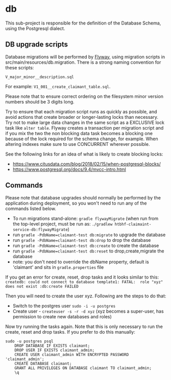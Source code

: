 db
=============

This sub-project is responsible for the definition of the Database Schema, using the Postgresql dialect.


DB upgrade scripts
-------------

Database migrations will be performed by [Flyway](https://flywaydb.org/documentation/),
using migration scripts in src/main/resources/db.migration.
There is a strong naming convention for these scripts:
```
V_major_minor__description.sql
```
For example: `V1_001__create_claimant_table.sql`.

Please note that to ensure correct ordering on the filesystem minor version numbers should be 3 digits long.

Try to ensure that each migration script runs as quickly as possible, and avoid actions that create broader or longer-lasting locks than necessary.
Try not to make large data changes in the same script as a EXCLUSIVE lock task like `alter table`.
Flyway creates a transaction per migration script and if you mix the two the non blocking data task becomes a blocking one because of the lock required for the schema change, for example.
When altering indexes make sure to use CONCURRENT wherever possible.

See the following links for an idea of what is likely to create blocking locks:
- https://www.citusdata.com/blog/2018/02/15/when-postgresql-blocks/
- https://www.postgresql.org/docs/9.4/mvcc-intro.html


Commands
-------------

Please note that database upgrades should normally be performed by the application during deployment, so you won't need to run any of the commands listed below.

- To run migrations stand-alone: `gradle flywayMigrate` (when run from the top-level project, must be run as: `./gradlew htbhf-claimaint-service-db:flywayMigrate`)
- run `gradle -PdbName=claimant-test db:migrate` to upgrade the database
- run `gradle -PdbName=claimant-test db:drop` to drop the database
- run `gradle -PdbName=claimant-test db:create` to create the database
- run `gradle -PdbName=claimant-test db:reset` to drop,create,migrate the database
- note: you don't need to override the dbName property, default is 'claimant' and sits in `gradle.properties` file

If you get an error for create, reset, drop tasks and it looks similar to this:
 `createdb: could not connect to database template1: FATAL:  role "xyz" does not exist
  :db:create FAILED`

Then you will need to create the user xyz. Following are the steps to do that:   

- Switch to the postgres user `sudo -i -u postgres`
- Create user - `createuser -s -r -d xyz` (xyz becomes a super-user, has permission to create new databases and roles)

Now try running the tasks again. Note that this is only necessary to run the create, reset and drop tasks. 
If you prefer to do this manually:
```
sudo -u postgres psql
    DROP DATABASE IF EXISTS claimant;
    DROP USER IF EXISTS claimant_admin;
    CREATE USER claimant_admin WITH ENCRYPTED PASSWORD 'claimant_admin';
    CREATE DATABASE claimant;
    GRANT ALL PRIVILEGES ON DATABASE claimant TO claimant_admin;
    \q
```
